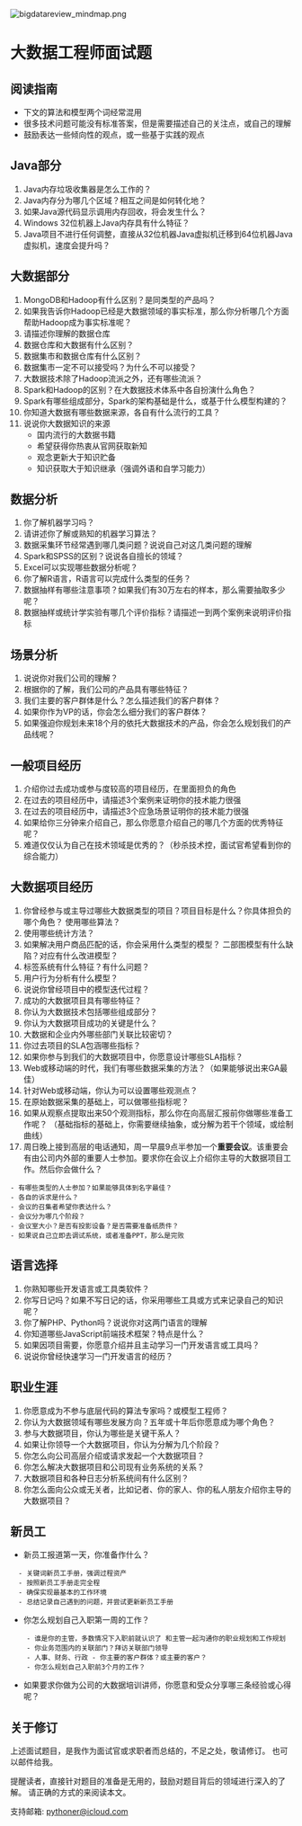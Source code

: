 ![bigdatareview_mindmap.png](http://www.i5life.com:8090/spark-notes/images/bigdatareview_mindmap.png)

大数据工程师面试题
==================

阅读指南
--------

-	下文的算法和模型两个词经常混用
-	很多技术问题可能没有标准答案，但是需要描述自己的关注点，或自己的理解
-	鼓励表达一些倾向性的观点，或一些基于实践的观点

Java部分
--------

1.	Java内存垃圾收集器是怎么工作的？
2.	Java内存分为哪几个区域？相互之间是如何转化地？
3.	如果Java源代码显示调用内存回收，将会发生什么？
4.	Windows 32位机器上Java内存具有什么特征？
5.	Java项目不进行任何调整，直接从32位机器Java虚拟机迁移到64位机器Java虚拟机，速度会提升吗？

大数据部分
----------

1.	MongoDB和Hadoop有什么区别？是同类型的产品吗？
2.	如果我告诉你Hadoop已经是大数据领域的事实标准，那么你分析哪几个方面帮助Hadoop成为事实标准呢？
3.	请描述你理解的数据仓库
4.	数据仓库和大数据有什么区别？
5.	数据集市和数据仓库有什么区别？
6.	数据集市一定不可以接受吗？为什么不可以接受？
7.	大数据技术除了Hadoop流派之外，还有哪些流派？
8.	Spark和Hadoop的区别？在大数据技术体系中各自扮演什么角色？
9.	Spark有哪些组成部分，Spark的架构基础是什么，或基于什么模型构建的？
10.	你知道大数据有哪些数据来源，各自有什么流行的工具？
11.	说说你大数据知识的来源
	-	国内流行的大数据书籍
	-	希望获得你热衷从官网获取新知
	-	观念更新大于知识贮备
	-	知识获取大于知识继承（强调外语和自学习能力）

数据分析
--------

1.	你了解机器学习吗？
2.	请讲述你了解或熟知的机器学习算法？
3.	数据采集环节经常遇到哪几类问题？说说自己对这几类问题的理解
4.	Spark和SPSS的区别？说说各自擅长的领域？
5.	Excel可以实现哪些数据分析呢？
6.	你了解R语言，R语言可以完成什么类型的任务？
7.	数据抽样有哪些注意事项？如果我们有30万左右的样本，那么需要抽取多少呢？
8.	数据抽样或统计学实验有哪几个评价指标？请描述一到两个案例来说明评价指标

场景分析
--------

1.	说说你对我们公司的理解？
2.	根据你的了解，我们公司的产品具有哪些特征？
3.	我们主要的客户群体是什么？怎么描述我们的客户群体？
4.	如果你作为VP的话，你会怎么细分我们的客户群体？
5.	如果强迫你规划未来18个月的依托大数据技术的产品，你会怎么规划我们的产品线呢？

一般项目经历
------------

1.	介绍你过去成功或参与度较高的项目经历，在里面担负的角色
2.	在过去的项目经历中，请描述3个案例来证明你的技术能力很强
3.	在过去的项目经历中，请描述3个应急场景证明你的技术能力很强
4.	如果给你三分钟来介绍自己，那么你愿意介绍自己的哪几个方面的优秀特征呢？
5.	难道仅仅认为自己在技术领域是优秀的？（秒杀技术控，面试官希望看到你的综合能力）

大数据项目经历
--------------

1.	你曾经参与或主导过哪些大数据类型的项目？项目目标是什么？你具体担负的哪个角色？ 使用哪些算法？
2.	使用哪些统计方法？
3.	如果解决用户商品匹配的话，你会采用什么类型的模型？ 二部图模型有什么缺陷？对应有什么改进模型？
4.	标签系统有什么特征？有什么问题？
5.	用户行为分析有什么模型？
6.	说说你曾经项目中的模型迭代过程？
7.	成功的大数据项目具有哪些特征？
8.	你认为大数据技术包括哪些组成部分？
9.	你认为大数据项目成功的关键是什么？
10.	大数据和企业内外哪些部门关联比较密切？
11.	你过去项目的SLA包涵哪些指标？
12.	如果你参与到我们的大数据项目中，你愿意设计哪些SLA指标？
13.	Web或移动端的时代，我们有哪些数据采集的方法？（如果能够说出来GA最佳）
14.	针对Web或移动端，你认为可以设置哪些观测点？
15.	在原始数据采集的基础上，可以做哪些指标呢？
16.	如果从观察点提取出来50个观测指标，那么你在向高层汇报前你做哪些准备工作呢？ （基础指标的基础上，你需要继续抽象，或分解为若干个领域，或绘制曲线）
17.	周日晚上接到高层的电话通知，周一早晨9点半参加一个**重要会议**。该重要会有由公司内外部的重要人士参加。要求你在会议上介绍你主导的大数据项目工作。然后你会做什么？

```
- 有哪些类型的人士参加？如果能够具体到名字最佳？
- 各自的诉求是什么？
- 会议的召集者希望你表达什么？
- 会议分为哪几个阶段？
- 会议室大小？是否有投影设备？是否需要准备纸质件？
- 如果说自己立即去调试系统，或者准备PPT，那么是完败
```

语言选择
--------

1.	你熟知哪些开发语言或工具类软件？
2.	你写日记吗？如果不写日记的话，你采用哪些工具或方式来记录自己的知识呢？
3.	你了解PHP、Python吗？说说你对这两门语言的理解
4.	你知道哪些JavaScript前端技术框架？特点是什么？
5.	如果因项目需要，你愿意介绍并且主动学习一门开发语言或工具吗？
6.	说说你曾经快速学习一门开发语言的经历？

职业生涯
--------

1.	你愿意成为不参与底层代码的算法专家吗？或模型工程师？
2.	你认为大数据领域有哪些发展方向？五年或十年后你愿意成为哪个角色？
3.	参与大数据项目，你认为哪些是关键干系人？
4.	如果让你领导一个大数据项目，你认为分解为几个阶段？
5.	你怎么向公司高层介绍或请求发起一个大数据项目？
6.	你怎么解决大数据项目和公司现有业务系统的关系？
7.	大数据项目和各种日志分析系统间有什么区别？
8.	你怎么面向公众或无关者，比如记者、你的家人、你的私人朋友介绍你主导的大数据项目？

新员工
------

-	新员工报道第一天，你准备作什么？

```
  - 关键词新员工手册，强调过程资产
  - 按照新员工手册走完全程
  - 确保实现最基本的工作环境
  - 总结记录自己遇到的问题，并尝试更新新员工手册
```

-	你怎么规划自己入职第一周的工作？

```
    - 谁是你的主管，多数情况下入职前就认识了 和主管一起沟通你的职业规划和工作规划
    - 你业务范围内的关联部门？拜访关联部门领导
    - 人事、财务、行政 - 你主要的客户群体？或主要的客户？
    - 你怎么规划自己入职前3个月的工作？
```

-	如果要求你做为公司的大数据培训讲师，你愿意和受众分享哪三条经验或心得呢？

关于修订
--------

上述面试题目，是我作为面试官或求职者而总结的，不足之处，敬请修订。 也可以邮件给我。

提醒读者，直接针对题目的准备是无用的，鼓励对题目背后的领域进行深入的了解。 请正确的方式的来阅读本文。

支持邮箱: pythoner@icloud.com
